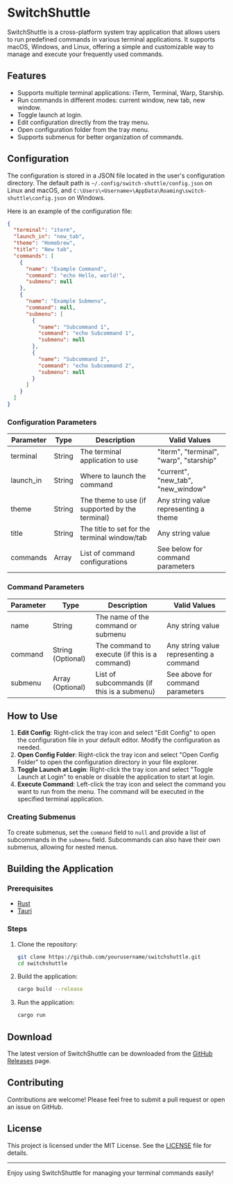 [//]: # (![SwitchShuttle]&#40;https://file-6z1BYuyxBowpGqz8W6YfCARc&#41;)

# SwitchShuttle

SwitchShuttle is a cross-platform system tray application that allows users to run predefined commands in various terminal applications. It supports macOS, Windows, and Linux, offering a simple and customizable way to manage and execute your frequently used commands.

## Features

- Supports multiple terminal applications: iTerm, Terminal, Warp, Starship.
- Run commands in different modes: current window, new tab, new window.
- Toggle launch at login.
- Edit configuration directly from the tray menu.
- Open configuration folder from the tray menu.
- Supports submenus for better organization of commands.

## Configuration

The configuration is stored in a JSON file located in the user's configuration directory. The default path is `~/.config/switch-shuttle/config.json` on Linux and macOS, and `C:\Users\<Username>\AppData\Roaming\switch-shuttle\config.json` on Windows.

Here is an example of the configuration file:

```json
{
  "terminal": "iterm",
  "launch_in": "new_tab",
  "theme": "Homebrew",
  "title": "New tab",
  "commands": [
    {
      "name": "Example Command",
      "command": "echo Hello, world!",
      "submenu": null
    },
    {
      "name": "Example Submenu",
      "command": null,
      "submenu": [
        {
          "name": "Subcommand 1",
          "command": "echo Subcommand 1",
          "submenu": null
        },
        {
          "name": "Subcommand 2",
          "command": "echo Subcommand 2",
          "submenu": null
        }
      ]
    }
  ]
}
```

### Configuration Parameters

| Parameter  | Type    | Description                                      | Valid Values                           |
|------------|---------|--------------------------------------------------|----------------------------------------|
| terminal   | String  | The terminal application to use                  | "iterm", "terminal", "warp", "starship"|
| launch_in  | String  | Where to launch the command                      | "current", "new_tab", "new_window"     |
| theme      | String  | The theme to use (if supported by the terminal)  | Any string value representing a theme  |
| title      | String  | The title to set for the terminal window/tab     | Any string value                       |
| commands   | Array   | List of command configurations                   | See below for command parameters       |

### Command Parameters

| Parameter  | Type          | Description                                      | Valid Values                           |
|------------|---------------|--------------------------------------------------|----------------------------------------|
| name       | String        | The name of the command or submenu               | Any string value                       |
| command    | String (Optional) | The command to execute (if this is a command) | Any string value representing a command|
| submenu    | Array (Optional) | List of subcommands (if this is a submenu)     | See above for command parameters       |

## How to Use

1. **Edit Config**: Right-click the tray icon and select "Edit Config" to open the configuration file in your default editor. Modify the configuration as needed.
2. **Open Config Folder**: Right-click the tray icon and select "Open Config Folder" to open the configuration directory in your file explorer.
3. **Toggle Launch at Login**: Right-click the tray icon and select "Toggle Launch at Login" to enable or disable the application to start at login.
4. **Execute Command**: Left-click the tray icon and select the command you want to run from the menu. The command will be executed in the specified terminal application.

### Creating Submenus

To create submenus, set the `command` field to `null` and provide a list of subcommands in the `submenu` field. Subcommands can also have their own submenus, allowing for nested menus.

## Building the Application

### Prerequisites

- [Rust](https://www.rust-lang.org/tools/install)
- [Tauri](https://tauri.app/v1/guides/getting-started/prerequisites/)

### Steps

1. Clone the repository:
   ```sh
   git clone https://github.com/yourusername/switchshuttle.git
   cd switchshuttle
   ```

2. Build the application:
   ```sh
   cargo build --release
   ```

3. Run the application:
   ```sh
   cargo run
   ```

## Download

The latest version of SwitchShuttle can be downloaded from the [GitHub Releases](https://github.com/s00d/switchshuttle![img.png](img.png)/releases) page.

## Contributing

Contributions are welcome! Please feel free to submit a pull request or open an issue on GitHub.

## License

This project is licensed under the MIT License. See the [LICENSE](LICENSE) file for details.

---

Enjoy using SwitchShuttle for managing your terminal commands easily!